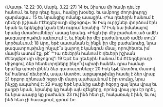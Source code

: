 (Մատթ. 12.22-30, Մարկ. 3.22-27)
14 Եւ Յիսուս մի համր դեւ էր հանում. եւ երբ դեւը ելաւ, համրը խօսեց. եւ ամբողջ ժողովուրդը զարմացաւ: 15 Եւ նրանցից ոմանք ասացին. «Դա դեւերին հանում է դեւերի իշխան Բէեղզեբուղի միջոցով»: 16 Իսկ ուրիշներ փորձում էին նրան եւ երկնքից նշան էին ուզում նրանից: 17 Իսկ նա իմանալով նրանց մտածումները՝ ասաց նրանց. «Ինքն իր մէջ բաժանուած ամէն թագաւորութիւն աւերւում է, եւ ինքն իր մէջ բաժանուած ամէն տուն՝ կործանւում: 18 Արդ, եթէ սատանան էլ ինքն իր մէջ բաժանուեց, նրա թագաւորութիւնը ինչպէ՞ս կարող է կանգուն մնալ. որովհետեւ իմ մասին ասում էք, թէ՝ “Դա դեւերին հանում է դեւերի իշխան Բէեղզեբուղի միջոցով”: 19 Եթէ ես դեւերին հանում եմ Բէեղզեբուղի միջոցով, ձեր հետեւորդները ինչո՞վ պիտի հանեն. դրա համար նրա՛նք պիտի լինեն ձեր դատաւորները: 20 Իսկ եթէ Աստծու մատով եմ հանում դեւերին, ապա Աստծու արքայութիւնը հասել է ձեր վրայ: 21 Երբոր զինուած հզօր մի մարդ պահպանում է իր տունը, նրա ինչքը ապահով է: 22 Բայց եթէ նրանից աւելի հզօրը գայ նրա վրայ եւ յաղթի նրան, նրանից կը հանի այն զէնքերը, որոնց վրայ յոյս էր դրել, եւ նրա աւարը կը բաժանի: 23 Ով ինձ հետ չէ, հակառակ է ինձ, եւ ով ինձ հետ չի հաւաքում, ցրում է»:
